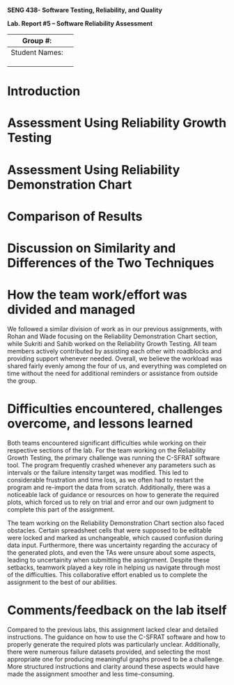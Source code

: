 **SENG 438- Software Testing, Reliability, and Quality**

**Lab. Report \#5 – Software Reliability Assessment**

| Group \#:       |   |
|-----------------|---|
| Student Names:  |   |
|                 |   |
|                 |   |
|                 |   |

# Introduction

# 

# Assessment Using Reliability Growth Testing 

# Assessment Using Reliability Demonstration Chart 

# 

# Comparison of Results

# Discussion on Similarity and Differences of the Two Techniques

# How the team work/effort was divided and managed
We followed a similar division of work as in our previous assignments, with Rohan and Wade focusing on the Reliability Demonstration Chart section, while Sukriti and Sahib worked on the Reliability Growth Testing. All team members actively contributed by assisting each other with roadblocks and providing support whenever needed. Overall, we believe the workload was shared fairly evenly among the four of us, and everything was completed on time without the need for additional reminders or assistance from outside the group.
# 

# Difficulties encountered, challenges overcome, and lessons learned
Both teams encountered significant difficulties while working on their respective sections of the lab. For the team working on the Reliability Growth Testing, the primary challenge was running the C-SFRAT software tool. The program frequently crashed whenever any parameters such as intervals or the failure intensity target was modified. This led to considerable frustration and time loss, as we often had to restart the program and re-import the data from scratch. Additionally, there was a noticeable lack of guidance or resources on how to generate the required plots, which forced us to rely on trial and error and our own judgment to complete this part of the assignment.

The team working on the Reliability Demonstration Chart section also faced obstacles. Certain spreadsheet cells that were supposed to be editable were locked and marked as unchangeable, which caused confusion during data input. Furthermore, there was uncertainty regarding the accuracy of the generated plots, and even the TAs were unsure about some aspects, leading to uncertainity when submitting the assignment. Despite these setbacks, teamwork played a key role in helping us navigate through most of the difficulties. This collaborative effort enabled us to complete the assignment to the best of our abilities.

# Comments/feedback on the lab itself
Compared to the previous labs, this assignment lacked clear and detailed instructions. The guidance on how to use the C-SFRAT software and how to properly generate the required plots was particularly unclear. Additionally, there were numerous failure datasets provided, and selecting the most appropriate one for producing meaningful graphs proved to be a challenge. More structured instructions and clarity around these aspects would have made the assignment smoother and less time-consuming.
